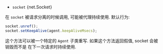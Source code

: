 <!-- YAML
added: v8.1.0
-->

* `socket` {net.Socket}

在 `socket` 被请求分离的时候调用, 可能被代理持续使用. 默认行为:
```js
socket.unref();
socket.setKeepAlive(agent.keepAliveMsecs);
```

这个方法可以被一个特定的 `Agent` 子类重写. 如果这个方法返回假值, socket 会被销毁而不是
在下一次请求时持续使用.
